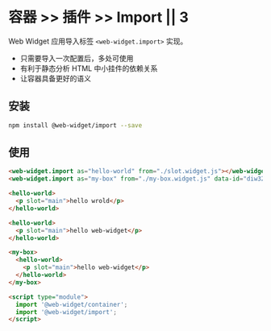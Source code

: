 # 容器 >> 插件 >> Import || 3

Web Widget 应用导入标签 `<web-widget.import>` 实现。

* 只需要导入一次配置后，多处可使用
* 有利于静态分析 HTML 中小挂件的依赖关系
* 让容器具备更好的语义

## 安装

```bash
npm install @web-widget/import --save
```

## 使用

```html
<web-widget.import as="hello-world" from="./slot.widget.js"></web-widget.import>
<web-widget.import as="my-box" from="./my-box.widget.js" data-id="diw32H"></web-widget.import>

<hello-world>
  <p slot="main">hello wrold</p>
</hello-world>

<hello-world>
  <p slot="main">hello web-widget</p>
</hello-world>

<my-box>
  <hello-world>
    <p slot="main">hello web-widget</p>
  </hello-world>
</my-box>

<script type="module">
  import '@web-widget/container';
  import '@web-widget/import';
</script>
```